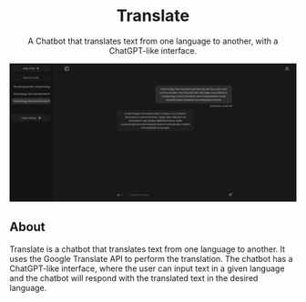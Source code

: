 <h1 align="center">Translate</h1>
<p align="center">
A Chatbot that translates text from one language to another, with a ChatGPT-like interface.
</p>

![demo](docs/demo.png)

## About

Translate is a chatbot that translates text from one language to another. It uses the Google Translate API to perform the translation. The chatbot has a ChatGPT-like interface, where the user can input text in a given language and the chatbot will respond with the translated text in the desired language.

